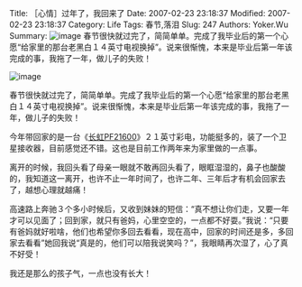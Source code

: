 ﻿Title: ［心情］过年了，我回来了
Date: 2007-02-23 23:18:37
Modified: 2007-02-23 23:18:37
Category: Life
Tags: 春节,落泪
Slug: 247
Authors: Yoker.Wu
Summary: 
    ![image](http://www.changhong.com.cn/changhong/images/crt_pf21600_b.jpg)
    春节很快就过完了，简简单单。完成了我毕业后的第一个心愿“给家里的那台老黑白１４英寸电视换掉”。说来很惭愧，本来是毕业后第一年该完成的事，我拖了一年，做儿子的失败！


![image](http://www.changhong.com.cn/changhong/images/crt_pf21600_b.jpg)

春节很快就过完了，简简单单。完成了我毕业后的第一个心愿“给家里的那台老黑白１４英寸电视换掉”。说来很惭愧，本来是毕业后第一年该完成的事，我拖了一年，做儿子的失败！

今年带回家的是一台《[长虹PF21600](http://www.changhong.com.cn/changhong/b2c/41_14044.htm)》２１英寸彩电，功能挺多的，装了一个卫星接收器，目前感觉还不错。这也是目前工作两年来为家里做的一点事。

离开的时候，我回头看了母亲一眼就不敢再回头看了，眼眶湿湿的，鼻子也酸酸的，我知道这一离开，也许不止一年时间了，也许二年、三年后才有机会回家去了，越想心理就越痛！

高速路上奔驰３个多小时候后，又收到妹妹的短信：“真不想让你们走，又要一年才可以见面了；回到家，就只有爸妈，心里空空的，一点都不好耍。”我说：“只要有爸妈就好啦啥，他们也希望你多回去看看，现在高中，回家的时间还是多，多回家去看看”她回我说“真是的，他们可以陪我说笑吗？”，我眼睛再次湿了，心了真不好受！

我还是那么的孩子气，一点也没有长大！